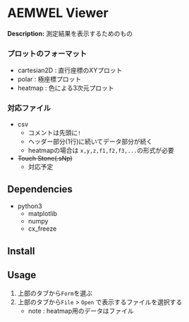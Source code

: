 # AEMWEL Viewer
**Description:** 測定結果を表示するためのもの
### プロットのフォーマット
- cartesian2D : 直行座標のXYプロット
- polar : 極座標プロット
- heatmap : 色による3次元プロット

### 対応ファイル
- csv
    - コメントは先頭に`!`
    - ヘッダー部分(1行)に続いてデータ部分が続く
    - heatmapの場合は `x,y,z,f1,f2,f3,...`の形式が必要
- ~~Touch Stone(.sNp)~~
    - 対応予定

## Dependencies
- python3
    - matplotlib
    - numpy
    - cx_freeze

## Install

## Usage
1. 上部のタブから`Form`を選ぶ
2. 上部のタブから`File` > `Open` で表示するファイルを選択する
    - note : heatmap用のデータはファイル 



